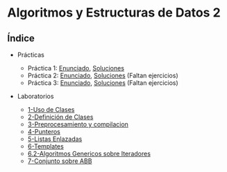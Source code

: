 # Algoritmos y Estructuras de Datos 2

## Índice


- Prácticas

  - Práctica 1: [Enunciado](Prácticas/Práctica_1/Especificacion.pdf), [Soluciones](Prácticas/Práctica_1)
  - Práctica 2: [Enunciado](Prácticas/Práctica_2/Complejidad.pdf), [Soluciones](Prácticas/Práctica_2) (Faltan ejercicios)
  - Práctica 3: [Enunciado](Prácticas/Práctica_3/Diseño.pdf), [Soluciones](Prácticas/Práctica_3) (Faltan ejercicios)
  
- Laboratorios

  - [1-Uso de Clases](Laboratorio/Labo01)
  - [2-Definición de Clases](Laboratorio/Labo02)
  - [3-Preprocesamiento y compilacion](Laboratorio/Labo03)
  - [4-Punteros](Laboratorio/Labo04)
  - [5-Listas Enlazadas](Laboratorio/Labo05)
  - [6-Templates](Laboratorio/Labo06)
  - [6.2-Algoritmos Genericos sobre Iteradores](Laboratorio/Labo06.2)
  - [7-Conjunto sobre ABB](Laboratorio/Labo07)
